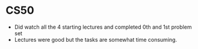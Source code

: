 # CS50
* Did watch all the 4 starting lectures and completed 0th and 1st problem set
* Lectures were good but the tasks are somewhat time consuming.
